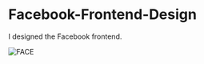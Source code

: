 # Facebook-Frontend-Design
I designed the Facebook frontend.

![FACE](https://user-images.githubusercontent.com/72317623/100231207-c03f1b00-2f37-11eb-92cd-9c8ebed5ac28.png)

